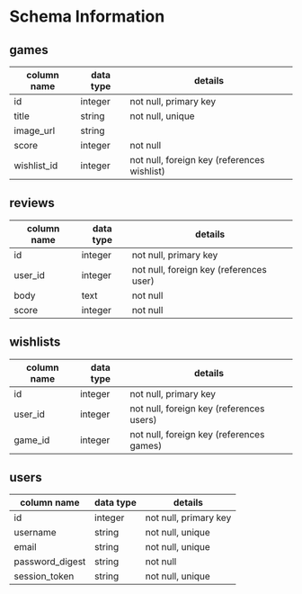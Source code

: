 # Schema Information

## games
column name | data type | details
------------|-----------|-----------------------
id          | integer   | not null, primary key
title       | string    | not null, unique
image_url   | string    | 
score       | integer   | not null
wishlist_id | integer   | not null, foreign key (references wishlist)


## reviews
column name | data type | details
------------|-----------|-----------------------
id          | integer   | not null, primary key
user_id     | integer   | not null, foreign key (references user)
body        | text      | not null
score       | integer   | not null

## wishlists
column name | data type | details
------------|-----------|-----------------------
id          | integer   | not null, primary key
user_id     | integer   | not null, foreign key (references users)
game_id     | integer   | not null, foreign key (references games)


## users
column name     | data type | details
----------------|-----------|-----------------------
id              | integer   | not null, primary key
username        | string    | not null, unique
email           | string    | not null, unique
password_digest | string    | not null
session_token   | string    | not null, unique

